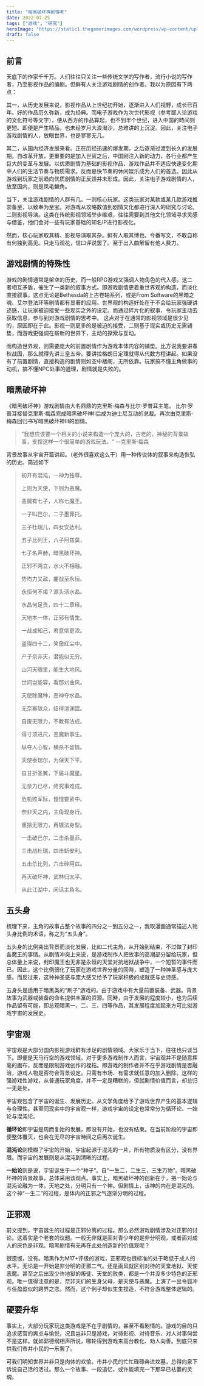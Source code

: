 ```yaml
---
title: "暗黑破坏神剧情考"
date: 2022-07-25
tags: ["游戏", "研究"]
heroImage: "https://static1.thegamerimages.com/wordpress/wp-content/uploads/2019/10/Diablo-4-via-GameSTar.jpg?q=50&fit=contain&w=750&h=375&dpr=1.5"
draft: false
---
```


## 前言

天底下的作家千千万。人们往往只关注一些传统文学的写作者，流行小说的写作者，乃至影视作品的编剧。但鲜有人关注游戏剧情的创作者。我以为原因有下两点：

其一，从历史发展来说，影视作品从上世纪初开始，逐渐进入人们视野，成长已百年。好的作品历久弥新，成为经典。而电子游戏作为次世代影视（参考鄙人论游戏的文化符号等文字），便从西方的作品算起，也不到半个世纪，进入中国的時间则更短。即便是产生精品，也未经岁月大浪淘沙，总难讲的上沉淀。因此，关注电子游戏剧情的人，放眼世界，也是寥寥无几。

其二，从国内经济发展来看。正在历经迅速的爆发期，之后逐渐过渡到长久的发展期。自改革开放，更重要的是加入世贸之后，中国刚注入新的动力，各行业都产生巨大的变革与发展。以优质剧情为基础的影视作品、游戏作品并不适应快速变化期中人们的生活节奏与物质需求。反而是快节奏的休闲娱乐成为人们的首选。因此从游戏到玩家之前趋向优质剧情的正反馈并未形成。因此，关注电子游戏剧情的人，放至国内，则是凤毛麟角。

当下，关注游戏剧情的人群有几。一则核心玩家。这类玩家对某款或某几款游戏推崇备至，以致奉为至宝。对游戏从攻略数值到剧情文化都进行深入的研究与讨论。二则影视导演。这类在传统影视领域举步维艰，往往需要到其他文化领域寻求灵感与借鉴，他们会对一些有玩家基础的知名IP进行影视化。

然而，核心玩家取其精、影视导演取其杂。鲜有人取其博也。今番写文，不敢自称有何独到高见。只走马观花，信口评说罢了。至于出入曲解留有他人费力。

## 游戏剧情的特殊性

游戏的剧情通常是架空的历史，而一般RPG游戏又强调人物角色的代入感。这二者相互矛盾，催生了一类新的叙事方式。即游戏剧情更着重世界观的构造，而淡化直接叙事。这点无论是Bethesda的上古卷轴系列，或是From Software的黑暗之魂、艾尔登法环等剧情都有显著的应用。世界观的构造好处在于不会给玩家强硬讲述感，让玩家被迫接受一些现实之外的设定。而通过碎片化的叙事，令玩家主动去获取信息，参与到对游戏剧情的思考中。
这点对于在通常的影视领域是很少见的，原因即在于此。影视一则更多的是被迫的接受，二则基于现实或历史无需铺垫，而游戏更强调在崭新的世界下，主动的探索与互动。

而构造世界观，则需要庞大的前置剧情作为游戏本体内容的铺垫。比方说我要讲春秋战国，那么就得先讲三皇五帝。要讲拉格朗日定理就得从代数方程讲起。如果没有了前置剧情，直接构造的剧情则如空中楼阁，无所依靠。玩家搞不懂主角做事的动机，搞不懂NPC处事的道理，剧情就是失败的。

## 暗黑破坏神

《暗黑破坏神》游戏剧情由大名鼎鼎的克里斯·梅森与比尔·罗普耳主笔。
比尔·罗普耳接替克里斯·梅森完成暗黑破坏神II后成为迪士尼互动的总裁。再次由克里斯·梅森回归书写暗黑破坏神III的剧情。

> "我想应该要一个相关的小说来构造一个庞大的，古老的，神秘的背景故事，支撑这样一个很简单的游戏玩法。" --克里斯·梅森
> 

背景故事从宇宙开篇讲起。（老外很喜欢这么干）用一种传说体的叙事来构造恢弘的历史。简述如下

> 初开有混沌，一神为独尊。
>
> 上则为天使，下则为恶魔。
> 
> 恶魔有七子，人称七魔王。
> 
> 一子叫巴尔，二子墨菲托。
> 
> 三子杜瑞儿，四女安达利。
> 
> 五子比列王，六子阿兹莫，
> 
> 七子名声赫，暗黑破坏神。
> 
> 正邪不两立，水火不相融。
> 
> 势均力又敌，鏖战至永恒。
>
> 永恒何不竭？源头活水晶。
>
> 水晶何足贵，四十二章经。
>
> 天地本一体，正邪有情生。
>
> 一战成知己，君意侬更浓。
>
> 盗得四十二，笑傲红尘中。
>
> 产子奈非天，潜能似无穷。
> 
> 山河天眼里，能生大地风。
> 
> 世间岂能容，看那刘曲风。
> 
> 天使除魔种，恶神夺水晶。
>
> 无奈寡敌众，结得澶渊盟。
>
> 自废无限力，不教有法成。
> 
> 得寸须进尺，恶魔新事生。
> 
> 纵夺人心智，横杀不留情。
> 
> 天使泰瑞尔，为保天下平。
> 
> 自甘折圣翼，下届斗魔星。
> 
> 无奈力已尽，终究事难成。
> 
> 危机败军际，惶惶要紧中。
> 
> 奈非天之内，主角现身行。
> 
> 重拾无限力，再镀法身型。
> 
> 一击破巴尔，二击杀墨菲。
> 
> 三击战杜瑞，四击斩安利。
> 
> 五击杀比列，六击碎阿兹。
> 
> 再灭破坏神，武林归太平。
> 
> 从此江湖中，闲话主角名。

## 五头身

梳理下来，主角的故事占整个故事的四分之一到五分之一，我取漫画通常描述人物头身比例的术语，称之为“五头身”。

五头身的比例突出背景而淡化发展，比如二代主角，从开始到结束，不过做了封印各魔王的事情。从剧情冲突上来说，是游戏制作人把故事的高潮部分留给玩家，但总体量上来说，封印魔王也无非是永恒的天堂对抗地狱战争中，一个短暂的事件而已。因此，这个比例弱化了玩家在游戏世界分量的同時，塑造了一种神圣感与庞大感。而反过来，这种神圣感与庞大感又给予了玩家积极的成就感与史诗感。


五身头是适用于暗黑类的“刷子”游戏的。由于游戏中有大量前置装备、武器。背景故事为武器或装备的命名提供丰富的资源。同時，由于发展的程度较小，也为后续作品留有可能，即总观暗黑一、二、三、四等作品，其发展程度加起来方可比拟游戏宇宙的发展史。

## 宇宙观

宇宙观是大部分国内影视游戏鲜有涉足的剧情领域。大家乐于当下，往往也只谈当下。即便是天马行空的游戏领域，对于更多游戏制作人而言，宇宙观并不是随意挥毫的画布，反而是限制游戏创作的桎梏。即游戏的制作者并不在乎游戏剧情是否融洽，游戏人物是否符合背景设定。只需有市场、有需求就任意的加入删除。这样的强游戏性游戏，从普通玩家角度，并不一定是糟糕的，但就剧情价值而言，却总归一无是处。

宇宙观包含了宇宙的诞生、发展历史。从文学角度给予了游戏世界产生的基本逻辑与合理性。甚至同现实中的宇宙观一样，游戏宇宙的设定也常常分为循环论、一始论与混沌论。

**循环论**即宇宙是周而复始的发展，即没有开始，也没有结束。在当前阶段的宇宙即便整体覆灭，也会在无尽的宇宙時间之后再次诞生。

**混沌论**则模糊了宇宙的开始，宇宙起源于混沌的一片，所有物质没有区分，没有界限。而宇宙的发展则是从混沌到清晰的过程。

**一始论**则是说，宇宙诞生于一个“种子”。自“一生二，二生三，三生万物”。暗黑破坏神的背景故事，总体采用该观点。事实上，暗黑破坏神的创新在于，把一始论与混沌论融为一体。天地之处，分明只有一个神。但剧情上，该神的内在是混沌的。这个神“一生二”的过程，是体内的正邪之气逐渐分明的过程。

## 正邪观

前文提到，宇宙诞生的过程是正邪分离的过程。那么必然游戏剧情涉及对正邪的讨论。这着实是个老套的议题。一般无非就是面对青少年的是非分明观，或者面对成人的灰色是非观。暗黑剧情有无再在此处创造新的价值观呢？

很遗憾，没有。暗黑作为M17+评级的游戏，正邪观也很标准的处于略低于成人的水平。无论是一开始是非分明的正邪二气。还是画风就区别对待的天堂地狱、天使恶魔。甚至之后出现少许地狱的叛徒、天堂的败类，都是一个并没多少特色的正邪观。唯一值得注意的是，奈非天们的生身父母，是天使与恶魔。上演了一出令狐冲与任盈盈似的跨界之恋。然而，这个例子却似生生捏造，不符合游戏整体逻辑的。

## 硬要升华

事实上，大部分玩家玩这类游戏是不在乎剧情的，甚至不看剧情的。游戏的目的只追求感官的爽点与愉悦，况且岂非只是游戏，对待影视、对待音乐、对人对事何尝不是这样。就如郭德纲相声所说，哪轮得到游戏来高台教化、劝人向善。到底只来供我们市井小民的一乐罢了。

可我们明知世界并非只是肉体的欢愉。市井小民的忙忙碌碌奔进坟墓，总得向泉下诉说自己活的活过。那么一个故事、一段追忆，或许能填充一下那早已枯萎的灵魂。